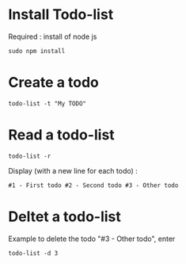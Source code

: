 # Install Todo-list
Required : install of node js

`sudo npm install`

# Create a todo
`todo-list -t "My TODO"`

# Read a todo-list
`todo-list -r`

Display (with a new line for each todo) : 

`#1 - First todo #2 - Second todo #3 - Other todo`

# Deltet a todo-list
Example to delete the todo "#3 - Other todo", enter

`todo-list -d 3`
